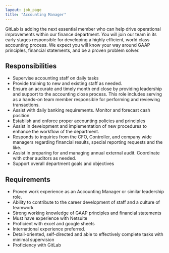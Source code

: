 ```yaml
---
layout: job_page
title: "Accounting Manager"
---
```


GitLab is adding the next essential member who can help drive operational improvements within our finance department. You will join our team in its early stages responsible for developing a highly efficient, world class accounting process. We expect you will know your way around GAAP principles, financial statements, and be a proven problem solver.

## Responsibilities

* Supervise accounting staff on daily tasks
* Provide training to new and existing staff as needed.
* Ensure an accurate and timely month end close by providing leadership and support to the accounting close process. This role includes serving as a hands-on team member responsible for performing and reviewing transactions.
* Assist with daily banking requirements.  Monitor and forecast cash position
* Establish and enforce proper accounting policies and principles
* Assist in development and implementation of new procedures to enhance the workflow of the department.
* Responds to inquiries from the CFO, Controller, and company wide managers regarding financial results, special reporting requests and the like.
* Assist in preparing for and managing annual external audit.  Coordinate with other auditors as needed.
* Support overall department goals and objectives


## Requirements

* Proven work experience as an Accounting Manager or similar leadership role.  
* Ability to contribute to the career development of staff and a culture of teamwork
* Strong working knowledge of GAAP principles and financial statements
* Must have experience with Netsuite
* Proficient with excel and google sheets
* International experience preferred.
* Detail-oriented, self-directed and able to effectively complete tasks with minimal supervision
* Proficiency with GitLab
